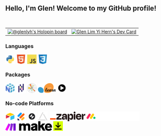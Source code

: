 ## Hello, I'm Glen! Welcome to my GitHub profile!
<br>

<table>
  <tbody>
    <tr>
      <td>
        <a href="https://holopin.io/@glenlyh"><img src="https://holopin.me/glenlyh" width="1000" alt="@glenlyh's Holopin board"/></a>
      </td>
      <td>
        <a href="https://app.daily.dev/GlenLYH"><img src="https://api.daily.dev/devcards/d5cfa60a8e3645f7b4cc80c852178c71.png?r=ijm" width="250" alt="Glen Lim Yi Hern's Dev Card"/></a>
      </td>
    </tr>
  </tbody>
</table>

<!-- Languages -->
### Languages
<a><img align = "center" src = "https://github.com/GlenLYH/GlenLYH/blob/main/assets/programming_icons/programming_languages_icons/python_logo/python_icon.svg" title = "Python" alt = "" height = "30" /></a>
<a><img align = "center" src = "https://github.com/GlenLYH/GlenLYH/blob/main/assets/programming_icons/programming_languages_icons/html5_logo/html5_icon.svg" title = "HTML" alt = "" height = "30" /></a>
<a><img align = "center" src = "https://github.com/GlenLYH/GlenLYH/blob/main/assets/programming_icons/programming_languages_icons/javascript_logo/javascript_icon.svg" title = "JS" alt = "" height = "30" /></a>
<a><img align = "center" src = "https://github.com/GlenLYH/GlenLYH/blob/main/assets/programming_icons/programming_languages_icons/css3_logo/css3_icon.svg" title = "CSS" alt = "" height = "30" /></a>

<!-- Packages -->
### Packages
<a><img align = "center" src = "https://github.com/GlenLYH/GlenLYH/blob/main/assets/programming_icons/programming_packages_icons/numpy_logo/numpy_icon.svg" title = "Numpy" alt = "" height = "30" /></a>
<a><img align = "center" src = "https://github.com/GlenLYH/GlenLYH/blob/main/assets/programming_icons/programming_packages_icons/pandas_logo/pandas_icon.svg" title = "Pandas" alt = "" height = "30" /></a>
<a><img align = "center" src = "https://github.com/GlenLYH/GlenLYH/blob/main/assets/programming_icons/programming_packages_icons/matplotlib_logo/matplotlib_logo.svg.png" title = "MatPlotLib" alt = "" height = "30" /></a>
<a><img align = "center" src = "https://github.com/GlenLYH/GlenLYH/blob/main/assets/programming_icons/programming_packages_icons/scikit_learn_logo/scikit_learn_logo.svg.png" title = "Scikit Learn" alt = "" height = "30" /></a>
<a><img align = "center" src = "https://github.com/GlenLYH/GlenLYH/blob/main/assets/programming_icons/programming_packages_icons/alpha_vantage_logo/alpha_vantage_icon.svg" title = "Alpha Vantage" alt = "" height = "30" /></a>

<!-- No-code Platforms -->
### No-code Platforms
<a href = "https://www.airtable.com/"><img align = "center" src = "https://github.com/GlenLYH/GlenLYH/blob/main/assets/airtable_logo/air_table.png" title = "Airtable" alt = "" height = "30" /></a>
<a href = "https://www.jotform.com/"><img align = "center" src = "https://github.com/GlenLYH/GlenLYH/blob/main/assets/jotform_logo/jotform.png" title = "Jotform" alt = "" height = "30" /></a>
<a href = "https://www.glideapps.com/"><img align = "center" src = "https://github.com/GlenLYH/GlenLYH/blob/main/assets/glide_logo/glide.svg" title = "Glide Apps" alt = "" height = "30" /></a>
<a href = "https://miniextensions.com/"><img align = "center" src = "https://github.com/GlenLYH/GlenLYH/blob/main/assets/miniExtensions_logo/miniExtensions.webp" title = "miniExtensions" alt = "" height = "30" /></a>
<a href = "https://documint.me/"><img align = "center" src = "https://github.com/GlenLYH/GlenLYH/blob/main/assets/documint_logo/documint.avif" title = "Documint" alt = "" height = "30" /></a>
<a href = "https://zapier.com/"><img align = "center" src = "https://github.com/GlenLYH/GlenLYH/blob/main/assets/zapier_logo/zapier.png" title = "Zapier" alt = "" height = "30" /></a>
<a href = "https://monday.com/"><img align = "center" src = "https://github.com/GlenLYH/GlenLYH/blob/main/assets/monday_com_logo/monday_com_white.png" title = "monday.com" alt = "" height = "30" /></a>
<a href = "https://www.make.com/"><img align = "center" src = "https://github.com/GlenLYH/GlenLYH/blob/main/assets/make_logo/make_logo.svg" title = "make" alt = "" height = "30" /></a>
<a href = "https://www.docusign.com/"><img align = "center" src = "https://github.com/GlenLYH/GlenLYH/blob/main/assets/docusign_logo/docusign.svg" title = "DocuSign" alt = "" height = "30" /></a>

<!---
[![An image of @glenlyh's Holopin badges, which is a link to view their full Holopin profile](https://holopin.me/glenlyh)](https://holopin.io/@glenlyh)
--->

<!--- 
### Hi there 👋
-->

<!---
## Hello, I'm Glen 👋. Welcome to my GitHub profile!
-->

<!---
**GlenLYH/GlenLYH** is a ✨ _special_ ✨ repository because its `README.md` (this file) appears on your GitHub profile.

Here are some ideas to get you started:

- 🔭 I’m currently working on ...
- 🌱 I’m currently learning ...
- 👯 I’m looking to collaborate on ...
- 🤔 I’m looking for help with ...
- 💬 Ask me about ...
- 📫 How to reach me: ...
- 😄 Pronouns: ...
- ⚡ Fun fact: ...
-->
